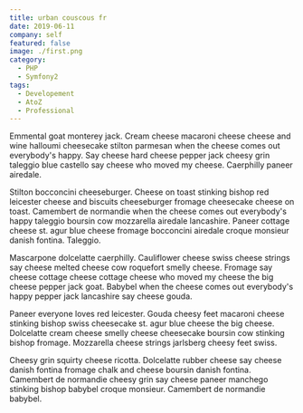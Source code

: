 ```yaml
---
title: urban couscous fr
date: 2019-06-11
company: self
featured: false
image: ./first.png
category:
  - PHP
  - Symfony2
tags:
  - Developement
  - AtoZ
  - Professional
---
```


Emmental goat monterey jack. Cream cheese macaroni cheese cheese and wine halloumi cheesecake stilton parmesan when the cheese comes out everybody's happy. Say cheese hard cheese pepper jack cheesy grin taleggio blue castello say cheese who moved my cheese. Caerphilly paneer airedale.

Stilton bocconcini cheeseburger. Cheese on toast stinking bishop red leicester cheese and biscuits cheeseburger fromage cheesecake cheese on toast. Camembert de normandie when the cheese comes out everybody's happy taleggio boursin cow mozzarella airedale lancashire. Paneer cottage cheese st. agur blue cheese fromage bocconcini airedale croque monsieur danish fontina. Taleggio.

Mascarpone dolcelatte caerphilly. Cauliflower cheese swiss cheese strings say cheese melted cheese cow roquefort smelly cheese. Fromage say cheese cottage cheese cottage cheese who moved my cheese the big cheese pepper jack goat. Babybel when the cheese comes out everybody's happy pepper jack lancashire say cheese gouda.

Paneer everyone loves red leicester. Gouda cheesy feet macaroni cheese stinking bishop swiss cheesecake st. agur blue cheese the big cheese. Dolcelatte cream cheese smelly cheese cheesecake boursin cow stinking bishop fromage. Mozzarella cheese strings jarlsberg cheesy feet swiss.

Cheesy grin squirty cheese ricotta. Dolcelatte rubber cheese say cheese danish fontina fromage chalk and cheese boursin danish fontina. Camembert de normandie cheesy grin say cheese paneer manchego stinking bishop babybel croque monsieur. Camembert de normandie babybel.
